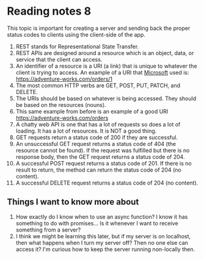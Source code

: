 # Reading notes 8

This topic is important for creating a server and sending back the proper status codes to clients using the client-side of the app.

1. REST stands for Representational State Transfer.
2. REST APIs are designed around a resource which is an object, data, or service that the client can access.
3. An identifier of a resource is a URI (a link) that is unique to whatever the client is trying to access. An example of a URI that [Microsoft](https://learn.microsoft.com/en-us/azure/architecture/best-practices/api-design) used is: <https://adventure-works.com/orders/1>
4. The most common HTTP verbs are GET, POST, PUT, PATCH, and DELETE.
5. The URIs should be based on whatever is being accessed. They should be based on the resources (nouns).
6. This same example from before is an example of a good URI <https://adventure-works.com/orders>
7. A chatty web API is one that has a lot of requests so does a lot of loading. It has a lot of resources. It is NOT a good thing.
8. GET requests return a status code of 200 if they are successful.
9. An unsuccessful GET request returns a status code of 404 (the resource cannot be found). If the request was fulfilled but there is no response body, then the GET request returns a status code of 204.
10. A successful POST request returns a status code of 201. If there is no result to return, the method can return the status code of 204 (no content).
11. A successful DELETE request returns a status code of 204 (no content).

## Things I want to know more about

1. How exactly do I know when to use an async function? I know it has something to do with promises... Is it whenever I want to receive something from a server?
2. I think we might be learning this later, but if my server is on localhost, then what happens when I turn my server off? Then no one else can access it? I'm curious how to keep the server running non-locally then.
